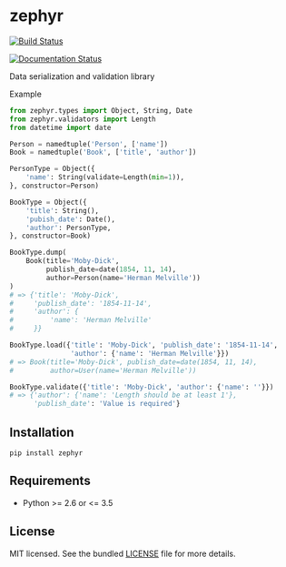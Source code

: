 # zephyr

[![Build Status](https://travis-ci.org/maximkulkin/zephyr.svg)](https://travis-ci.org/maximkulkin/zephyr)

[![Documentation Status](https://readthedocs.org/projects/zephyr/badge/?version=latest)](http://zephyr.readthedocs.io/en/latest/?badge=latest)

Data serialization and validation library

Example

```python
from zephyr.types import Object, String, Date
from zephyr.validators import Length
from datetime import date

Person = namedtuple('Person', ['name'])
Book = namedtuple('Book', ['title', 'author'])

PersonType = Object({
    'name': String(validate=Length(min=1)),
}, constructor=Person)

BookType = Object({
    'title': String(),
    'pubish_date': Date(),
    'author': PersonType,
}, constructor=Book)

BookType.dump(
    Book(title='Moby-Dick',
         publish_date=date(1854, 11, 14),
         author=Person(name='Herman Melville'))
)
# => {'title': 'Moby-Dick',
#     'publish_date': '1854-11-14',
#     'author': {
#         'name': 'Herman Melville'
#     }}

BookType.load({'title': 'Moby-Dick', 'publish_date': '1854-11-14',
               'author': {'name': 'Herman Melville'}})
# => Book(title='Moby-Dick', publish_date=date(1854, 11, 14),
#         author=User(name='Herman Melville'))

BookType.validate({'title': 'Moby-Dick', 'author': {'name': ''}})
# => {'author': {'name': 'Length should be at least 1'},
      'publish_date': 'Value is required'}
```

## Installation

```
pip install zephyr
```

## Requirements

* Python >= 2.6 or <= 3.5

## License

MIT licensed. See the bundled [LICENSE](LICENSE) file for more details.
